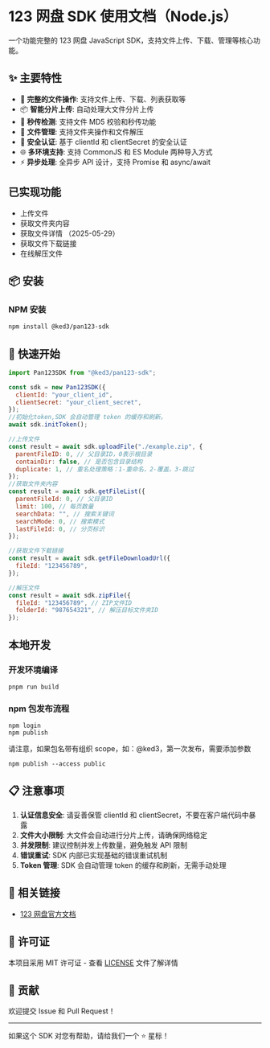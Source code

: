 # 123 网盘 SDK 使用文档（Node.js）

一个功能完整的 123 网盘 JavaScript SDK，支持文件上传、下载、管理等核心功能。

## ✨ 主要特性

- 🚀 **完整的文件操作**: 支持文件上传、下载、列表获取等
- 📦 **智能分片上传**: 自动处理大文件分片上传
- 🔄 **秒传检测**: 支持文件 MD5 校验和秒传功能
- 📁 **文件管理**: 支持文件夹操作和文件解压
- 🔐 **安全认证**: 基于 clientId 和 clientSecret 的安全认证
- 🌐 **多环境支持**: 支持 CommonJS 和 ES Module 两种导入方式
- ⚡ **异步处理**: 全异步 API 设计，支持 Promise 和 async/await

## 已实现功能

- 上传文件
- 获取文件夹内容
- 获取文件详情 （2025-05-29）
- 获取文件下载链接
- 在线解压文件

## 📦 安装

### NPM 安装

```bash
npm install @ked3/pan123-sdk
```

## 🚀 快速开始

```javascript
import Pan123SDK from "@ked3/pan123-sdk";

const sdk = new Pan123SDK({
  clientId: "your_client_id",
  clientSecret: "your_client_secret",
});
//初始化token,SDK 会自动管理 token 的缓存和刷新。
await sdk.initToken();

//上传文件
const result = await sdk.uploadFile("./example.zip", {
  parentFileID: 0, // 父目录ID，0表示根目录
  containDir: false, // 是否包含目录结构
  duplicate: 1, // 重名处理策略：1-重命名，2-覆盖，3-跳过
});
//获取文件夹内容
const result = await sdk.getFileList({
  parentFileId: 0, // 父目录ID
  limit: 100, // 每页数量
  searchData: "", // 搜索关键词
  searchMode: 0, // 搜索模式
  lastFileId: 0, // 分页标识
});

//获取文件下载链接
const result = await sdk.getFileDownloadUrl({
  fileId: "123456789",
});

//解压文件
const result = await sdk.zipFile({
  fileId: "123456789", // ZIP文件ID
  folderId: "987654321", // 解压目标文件夹ID
});
```

## 本地开发

### 开发环境编译

```
pnpm run build
```

### npm 包发布流程

```
npm login
npm publish
```

请注意，如果包名带有组织 scope，如：@ked3，第一次发布，需要添加参数

```
npm publish --access public
```

## 📋 注意事项

1. **认证信息安全**: 请妥善保管 clientId 和 clientSecret，不要在客户端代码中暴露
2. **文件大小限制**: 大文件会自动进行分片上传，请确保网络稳定
3. **并发限制**: 建议控制并发上传数量，避免触发 API 限制
4. **错误重试**: SDK 内部已实现基础的错误重试机制
5. **Token 管理**: SDK 会自动管理 token 的缓存和刷新，无需手动处理

## 🔗 相关链接

- [123 网盘官方文档](https://www.123pan.com/developer)

## 📄 许可证

本项目采用 MIT 许可证 - 查看 [LICENSE](LICENSE) 文件了解详情

## 🤝 贡献

欢迎提交 Issue 和 Pull Request！

---

如果这个 SDK 对您有帮助，请给我们一个 ⭐ 星标！
